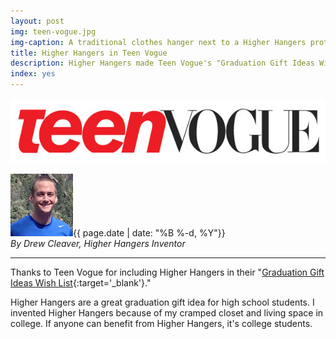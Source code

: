 ```yaml
---
layout: post
img: teen-vogue.jpg
img-caption: A traditional clothes hanger next to a Higher Hangers prototype. Space-saving features of Higher Hangers allow many closets to double (or more) in capacity and allow for enhanced functionality.
title: Higher Hangers in Teen Vogue
description: Higher Hangers made Teen Vogue's "Graduation Gift Ideas Wish List"
index: yes
---
```


<img src="img/teen-vogue.jpg" class="img-responsive" alt="New Pastic Short Neck Higher Hangers Photo">

<img src="img/media_kit/drew_cleaver_headshot/drew_cleaver_headshot_03_100x100.jpg" class="img-responsive img-circle pull-right" alt="Drew Cleaver Headshot">{{ page.date | date: "%B %-d, %Y"}}<br /><em>By Drew Cleaver, Higher Hangers Inventor</em><br />

---

Thanks to Teen Vogue for including Higher Hangers in their "[Graduation Gift Ideas Wish List](http://www.teenvogue.com/gallery/graduation-gift-ideas-wish-list#6){:target='_blank'}."

Higher Hangers are a great graduation gift idea for high school students. I invented Higher Hangers because of my cramped closet and living space in college. If anyone can benefit from Higher Hangers, it's college students.